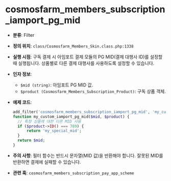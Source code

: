 # cosmosfarm_members_subscription_iamport_pg_mid

- **분류**: Filter
- **정의 위치**: `class/Cosmosfarm_Members_Skin.class.php:1338`
- **실행 시점**: 구독 결제 시 아임포트 결제 모듈의 PG MID(결제 대행사 ID)를 설정할 때 실행됩니다. 상품별로 다른 결제 대행사를 사용하도록 설정할 수 있습니다.
- **인자 정보**:
  - `$mid (string)`: 아임포트 PG MID 값.
  - `$product (Cosmosfarm_Members_Subscription_Product)`: 구독 상품 객체.
- **예제 코드**:

  ```php
  add_filter('cosmosfarm_members_subscription_iamport_pg_mid', 'my_custom_iamport_pg_mid', 10, 2);
  function my_custom_iamport_pg_mid($mid, $product) {
    // 특정 상품에 대한 다른 MID 사용
    if ($product->ID() === 789) {
        return 'my_special_mid';
    }
    return $mid;
  }
  ```

- **주의 사항**: 필터 함수는 반드시 문자열(MID 값)을 반환해야 합니다. 잘못된 MID를 반환하면 결제에 실패할 수 있습니다.
- **관련 훅**: `cosmosfarm_members_subscription_pay_app_scheme`
